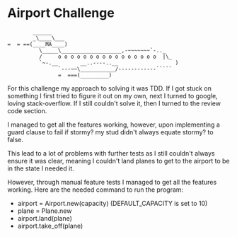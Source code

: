 Airport Challenge
=================

```
        ______
        _\____\___
=  = ==(____MA____)
          \_____\___________________,-~~~~~~~`-.._
          /     o o o o o o o o o o o o o o o o  |\_
          `~-.__       __..----..__                  )
                `---~~\___________/------------`````
                =  ===(_________)

```

For this challenge my approach to solving it was TDD. If I got stuck on something
I first tried to figure it out on my own, next I turned to google, loving
stack-overflow. If I still couldn't solve it, then I turned to the review code
section.

I managed to get all the features working, however, upon implementing a guard clause
to fail if stormy? my stud didn't always equate stormy? to false.

This lead to a lot of problems with further tests as I still couldn't always
ensure it was clear, meaning I couldn't land planes to get to the airport to be
in the state I needed it.

However, through manual feature tests I managed to get all the features working.
Here are the needed command to run the program:
- airport = Airport.new(capacity) (DEFAULT_CAPACITY is set to 10)
- plane = Plane.new
- airport.land(plane)
- airport.take_off(plane)
